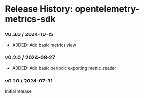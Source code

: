 # Release History: opentelemetry-metrics-sdk

### v0.3.0 / 2024-10-15

* ADDED: Add basic metrics view

### v0.2.0 / 2024-08-27

* ADDED: Add basic periodic exporting metric_reader

### v0.1.0 / 2024-07-31

Initial release.
